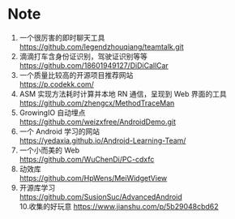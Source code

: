 # Note
1. 一个很厉害的即时聊天工具  
https://github.com/legendzhouqiang/teamtalk.git
2. 滴滴打车含身份证识别，驾驶证识别等等  
https://github.com/18601949127/DiDiCallCar
3. 一个质量比较高的开源项目推荐网站  
https://p.codekk.com/
4. ASM 实现方法耗时计算并本地 RN 通信，呈现到 Web 界面的工具  
https://github.com/zhengcx/MethodTraceMan
5. GrowingIO 自动埋点  
https://github.com/weizxfree/AndroidDemo.git
6. 一个 Android 学习的网站  
https://yedaxia.github.io/Android-Learning-Team/
7. 一个小而美的 Web  
https://github.com/WuChenDi/PC-cdxfc  
8. 动效库  
https://github.com/HpWens/MeiWidgetView
9. 开源库学习  
https://github.com/SusionSuc/AdvancedAndroid  
10.收集的好玩意
https://www.jianshu.com/p/5b29048cbd62

